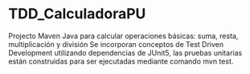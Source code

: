 # TDD_CalculadoraPU

Projecto Maven Java para calcular operaciones básicas: suma, resta, multiplicación y división
Se incorporan conceptos de Test Driven Development utilizando dependencias de JUnit5, las pruebas unitarias están construidas para ser ejecutadas mediante comando mvn test.
